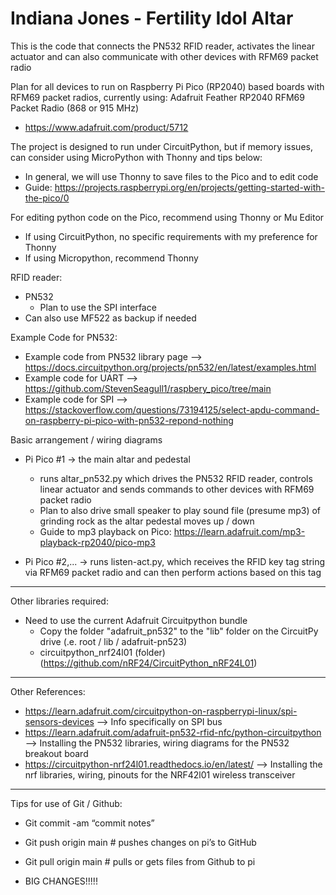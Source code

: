 # Indiana Jones - Fertility Idol Altar
This is the code that connects the PN532 RFID reader, activates the linear actuator and can also communicate with other devices with RFM69 packet radio

Plan for all devices to run on Raspberry Pi Pico (RP2040) based boards with RFM69 packet radios, currently using:
Adafruit Feather RP2040 RFM69 Packet Radio (868 or 915 MHz)
- https://www.adafruit.com/product/5712

The project is designed to run under CircuitPython, but if memory issues, can consider using MicroPython with Thonny and tips below:
- In general, we will use Thonny to save files to the Pico and to edit code
- Guide: https://projects.raspberrypi.org/en/projects/getting-started-with-the-pico/0

For editing python code on the Pico, recommend using Thonny or Mu Editor
- If using CircuitPython, no specific requirements with my preference for Thonny
- If using Micropython, recommend Thonny

RFID reader:
- PN532
  - Plan to use the SPI interface
- Can also use MF522 as backup if needed

Example Code for PN532:
  - Example code from PN532 library page
    --> https://docs.circuitpython.org/projects/pn532/en/latest/examples.html
  - Example code for UART
    --> https://github.com/StevenSeagull1/raspbery_pico/tree/main
  - Example code for SPI
    --> https://stackoverflow.com/questions/73194125/select-apdu-command-on-raspberry-pi-pico-with-pn532-repond-nothing

Basic arrangement / wiring diagrams
- Pi Pico #1 -> the main altar and pedestal
  - runs altar_pn532.py which drives the PN532 RFID reader, controls linear actuator and sends commands to other devices with RFM69 packet radio
  - Plan to also drive small speaker to play sound file (presume mp3) of grinding rock as the altar pedestal moves up / down
  - Guide to mp3 playback on Pico: https://learn.adafruit.com/mp3-playback-rp2040/pico-mp3




- Pi Pico #2,... -> runs listen-act.py, which receives the RFID key tag string via RFM69 packet radio and can then perform actions based on this tag

-------------------------------------

Other libraries required:
- Need to use the current Adafruit Circuitpython bundle
  - Copy the folder "adafruit_pn532" to the "lib" folder on the CircuitPy drive  (.e. root / lib / adafruit-pn523)
  - circuitpython_nrf24l01 (folder) (https://github.com/nRF24/CircuitPython_nRF24L01)

---

  Other References:
  - https://learn.adafruit.com/circuitpython-on-raspberrypi-linux/spi-sensors-devices
    --> Info specifically on SPI bus
  - https://learn.adafruit.com/adafruit-pn532-rfid-nfc/python-circuitpython
    -->  Installing the PN532 libraries, wiring diagrams for the PN532 breakout board
  - https://circuitpython-nrf24l01.readthedocs.io/en/latest/
    --> Installing the nrf libraries, wiring, pinouts for the NRF42l01 wireless transceiver

--------------------------------------

Tips for use of Git / Github:
- Git commit -am “commit notes”
- Git push origin main   # pushes changes on pi’s to GitHub
- Git pull origin main  # pulls or gets files from Github to pi

- BIG CHANGES!!!!!
